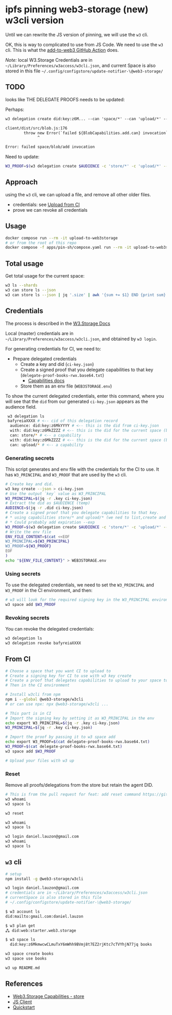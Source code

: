 # ipfs pinning web3-storage (new) w3cli version

Until we can rewrite the JS version of pinning, we will use the `w3` cli.

OK, this is way to complicated to use from JS Code.
We need to use the `w3` cli.
This is what the [add-to-web3 GitHub Action](https://github.com/marketplace/actions/add-to-web3) does.

_Note:_ local W3.Storage Credentials are in `~/Library/Preferences/w3access/w3cli.json`, and
current Space is also stored in this file `~/.config/configstore/update-notifier-\@web3-storage/`

## TODO

looks like THE DELEGATE PROOFS needs to be updated:

Perhaps:

```txt
w3 delegation create did:key:z6M... --can 'space/*' --can 'upload/*' --can 'filecoin/*' --base64
```

```txt
client/dist/src/blob.js:176
        throw new Error(`failed ${BlobCapabilities.add.can} invocation`, {
              ^

Error: failed space/blob/add invocation
```

Need to update:

```bash
W3_PROOF=$(w3 delegation create $AUDIENCE -c 'store/*' -c 'upload/*' --base64)
```

## Approach

using the `w3` cli, we can upload a file, and remove all other older files.

- credentials: see [Upload from CI](https://web3.storage/docs/how-to/ci/)
- prove we can revoke all credentials

## Usage

```bash
docker compose run --rm -it upload-to-web3storage
# or from the root of this repo
docker compose -f apps/pin-sh/compose.yaml run --rm -it upload-to-web3storage
```

## Total usage

Get total usage for the current space:

```bash
w3 ls --shards
w3 can store ls --json
w3 can store ls --json | jq '.size' | awk '{sum += $1} END {print sum}'
```

## Credentials

The process is described in the [W3.Storage Docs](https://web3.storage/docs/how-to/ci/)

Local (master) credentials are in `~/Library/Preferences/w3access/w3cli.json`, and obtained by `w3 login`.

For generating credentials for CI, we need to:

- Prepare delegated credentials
  - Create a key and did (`ci-key.json`)
  - Create a signed proof that you delegate capabilities to that key (`delegate-proof-books-rwx.base64.txt`)
    - [Capabilities docs](https://github.com/web3-storage/specs/blob/main/w3-store.md)
  - Store them as an env file (`WEB3STORAGE.env`)

To show the current delegated credentials, enter this command,
where you will see that the `did` from our generated `ci-key.json` appears as the audience field.

```bash
 w3 delegation ls
 bafyreiaXXXX # <-- cid of this delegation record
  audience: did:key:z6MkYYYY # <-- this is the did from ci-key.json
  with: did:key:z6MkZZZZ # <-- this is the did for the current space (books) when w3 delegation create was run
  can: store/* # <-- a capability
  with: did:key:z6MkZZZZ # <-- this is the did for the current space (books) when w3 delegation create was run
  can: upload/* # <-- a capability
```

### Generating secrets

This script generates and env file with the credentials for the CI to use.
It has `W3_PRINCIPAL` and `W3_PROOF` that are used by the `w3` cli.

```bash
# Create key and did.
w3 key create --json > ci-key.json
# Use the output `key` value as W3_PRINCIPAL
W3_PRINCIPAL=$(jq -r .key ci-key.json)
# Extract the did as $AUDIENCE (temp)
AUDIENCE=$(jq -r .did ci-key.json)
# Create a signed proof that you delegate capabilities to that key.
# * using capabilities store/* and upload/* (we ned to list,create and delete from CI)
# * Could probably add expiration --exp
W3_PROOF=$(w3 delegation create $AUDIENCE -c 'store/*' -c 'upload/*' --base64)
# Write the env file
ENV_FILE_CONTENT=$(cat <<EOF
W3_PRINCIPAL=${W3_PRINCIPAL}
W3_PROOF=${W3_PROOF}
EOF
)
echo "${ENV_FILE_CONTENT}" > WEB3STORAGE.env
```

### Using secrets

To use the delegated credentials, we need to set the `W3_PRINCIPAL` and `W3_PROOF` in the CI environment,
and then:

```bash
# w3 will look for the required signing key in the W3_PRINCIPAL environment variable
w3 space add $W3_PROOF
```

### Revoking secrets

You can revoke the delegated credentials:

```bash
w3 delegation ls
w3 delegation revoke bafyreiaXXXX

```

## From CI

```bash
# Choose a space that you want CI to upload to
# Create a signing key for CI to use with w3 key create
# Create a proof that delegates capabilities to upload to your space to that key
# Then in the CI environment

# Install w3cli from npm
npm i --global @web3-storage/w3cli
# or can use npx: npx @web3-storage/w3cli ...

# This part is in CI
# Import the signing key by setting it as W3_PRINCIPAL in the env
echo export W3_PRINCIPAL=$(jq -r .key ci-key.json)
W3_PRINCIPAL=$(jq -r .key ci-key.json)

# Import the proof by passing it to w3 space add
echo export W3_PROOF=$(cat delegate-proof-books-rwx.base64.txt)
W3_PROOF=$(cat delegate-proof-books-rwx.base64.txt)
w3 space add $W3_PROOF

# Upload your files with w3 up
```

### Reset

Remove all proofs/delegations from the store but retain the agent DID.

```bash
# This is from the pull request for feat: add reset command https://github.com/web3-storage/w3cli/pull/170
w3 whoami
w3 space ls

w3 reset

w3 whoami
w3 space ls

w3 login daniel.lauzon@gmail.com
w3 whoami
w3 space ls
```

## `w3` cli

```bash
# setup
npm install -g @web3-storage/w3cli

w3 login daniel.lauzon@gmail.com
# credentials are in ~/Library/Preferences/w3access/w3cli.json
# currentSpace is also stored in this file
# ~/.config/configstore/update-notifier-\@web3-storage/

$ w3 account ls
did:mailto:gmail.com:daniel.lauzon

$ w3 plan get
⁂ did:web:starter.web3.storage

$ w3 space ls
  did:key:z6MkmwcwCLmuTxY6mWhh9BVmj8t7EZ2rjKtc7cTVYhjN77jq books

w3 space create books
w3 space use books

w3 up README.md
```

## References

- [Web3.Storage Capabilities - store](https://github.com/web3-storage/specs/blob/main/w3-store.md)
- [JS Client](https://web3.storage/docs/w3up-client/)
- [Quickstart](https://web3.storage/docs/quickstart/)
